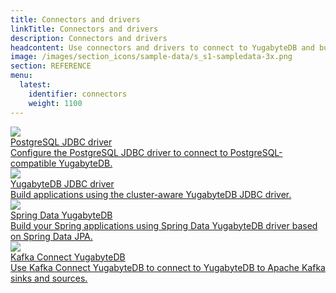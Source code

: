 ```yaml
---
title: Connectors and drivers
linkTitle: Connectors and drivers
description: Connectors and drivers
headcontent: Use connectors and drivers to connect to YugabyteDB and build applications.
image: /images/section_icons/sample-data/s_s1-sampledata-3x.png
section: REFERENCE
menu:
  latest:
    identifier: connectors
    weight: 1100
---
```


<div class="row">

   <div class="col-12 col-md-6 col-lg-12 col-xl-6">
    <a class="section-link icon-offset" href="postgresql-jdbc-driver/">
      <div class="head">
        <img class="icon" src="/images/section_icons/reference/configuration/yb-tserver.png" aria-hidden="true" />
        <div class="title">PostgreSQL JDBC driver</div>
      </div>
      <div class="body">
        Configure the PostgreSQL JDBC driver to connect to PostgreSQL-compatible YugabyteDB.
      </div>
    </a>
  </div>

   <div class="col-12 col-md-6 col-lg-12 col-xl-6">
    <a class="section-link icon-offset" href="yugabytedb-jdbc-driver/">
      <div class="head">
        <img class="icon" src="/images/section_icons/reference/configuration/yb-tserver.png" aria-hidden="true" />
        <div class="title">YugabyteDB JDBC driver</div>
      </div>
      <div class="body">
        Build applications using the cluster-aware YugabyteDB JDBC driver.
      </div>
    </a>
  </div>

   <div class="col-12 col-md-6 col-lg-12 col-xl-6">
    <a class="section-link icon-offset" href="spring-data-yugabytedb/">
      <div class="head">
        <img class="icon" src="/images/section_icons/reference/configuration/yb-tserver.png" aria-hidden="true" />
        <div class="title">Spring Data YugabyteDB</div>
      </div>
      <div class="body">
        Build your Spring applications using Spring Data YugabyteDB driver based on Spring Data JPA.
      </div>
    </a>
  </div>

   <div class="col-12 col-md-6 col-lg-12 col-xl-6">
    <a class="section-link icon-offset" href="kafka-connect-yugabytedb/">
      <div class="head">
        <img class="icon" src="/images/section_icons/reference/configuration/yb-tserver.png" aria-hidden="true" />
        <div class="title">Kafka Connect YugabyteDB</div>
      </div>
      <div class="body">
        Use Kafka Connect YugabyteDB to connect to YugabyteDB to Apache Kafka sinks and sources.
      </div>
    </a>
  </div>

</div>
